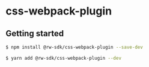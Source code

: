 # css-webpack-plugin

## Getting started

```sh
$ npm install @rw-sdk/css-webpack-plugin --save-dev
```

```sh
$ yarn add @rw-sdk/css-webpack-plugin --dev
```
